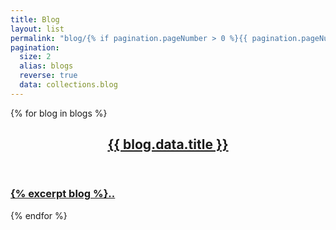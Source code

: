 ```yaml
---
title: Blog
layout: list
permalink: "blog/{% if pagination.pageNumber > 0 %}{{ pagination.pageNumber | plus: 1 }}{% endif %}/index.html"
pagination:
  size: 2
  alias: blogs
  reverse: true
  data: collections.blog
---
```


{% for blog in blogs %}
<article class="list">
<a href="{{ blog.url }}">
<header class="list-header">
<h2>{{ blog.data.title }}</h2>
</header>
<div class="list-content">
<h3>
{% excerpt blog %}..
</h3>
</div>
</a>
</article>
{% endfor %}
